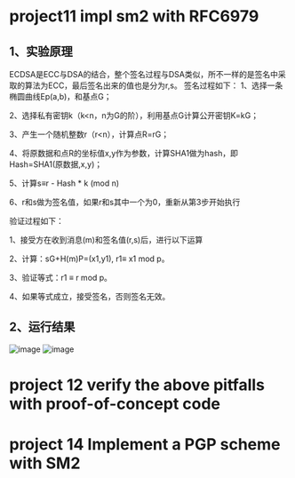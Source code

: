# project11 impl sm2 with RFC6979
## 1、实验原理
  ECDSA是ECC与DSA的结合，整个签名过程与DSA类似，所不一样的是签名中采取的算法为ECC，最后签名出来的值也是分为r,s。
签名过程如下：
1、选择一条椭圆曲线Ep(a,b)，和基点G；

2、选择私有密钥k（k<n，n为G的阶），利用基点G计算公开密钥K=kG；

3、产生一个随机整数r（r<n），计算点R=rG；

4、将原数据和点R的坐标值x,y作为参数，计算SHA1做为hash，即Hash=SHA1(原数据,x,y)；

5、计算s≡r - Hash * k (mod n)

6、r和s做为签名值，如果r和s其中一个为0，重新从第3步开始执行

验证过程如下：

1、接受方在收到消息(m)和签名值(r,s)后，进行以下运算

2、计算：sG+H(m)P=(x1,y1), r1≡ x1 mod p。

3、验证等式：r1 ≡ r mod p。

4、如果等式成立，接受签名，否则签名无效。
## 2、运行结果
![image](https://github.com/lumgroup34num1/SM2include11-17/assets/129478488/552d778b-2ec4-42fd-a013-229a09e4de1b)
![image](https://github.com/lumgroup34num1/SM2include11-17/assets/129478488/6aeca06a-c309-458d-9211-1cc62c303965)
# project 12 verify the above pitfalls with proof-of-concept code



# project 14 Implement a PGP scheme with SM2
